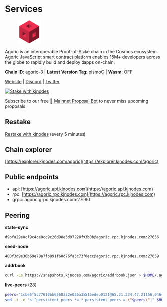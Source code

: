 # Services

<figure><img src="https://raw.githubusercontent.com/kj89/cosmos-images/main/logos/agoric.png" alt=""><figcaption></figcaption></figure>

Agoric is an interoperable Proof-of-Stake chain in the Cosmos ecosystem.  Agoric JavaScript smart contract platform enables 15M+ developers across the  globe to rapidly build and deploy dapps on-chain.

**Chain ID**: agoric-3 | **Latest Version Tag**: pismoC | **Wasm**: OFF

[Website](https://agoric.com) | [Discord](https://discord.com/invite/qDW8DRes4s) | [Twitter](https://twitter.com/agoric)

[![Stake with kjnodes](https://i.ibb.co/cr44Q8j/button-stake-with-kjnodes.png)](https://restake.app/agoric/agoricvaloper1ku5sm2twlsywdrp4wz3kfwgyrtqtp0lpr3nvk8)

Subscribe to our free [🤖 Mainnet Proposal Bot](https://t.me/kjnodes_proposal_bot) to never miss upcoming proposals

## Restake

[Restake with kjnodes](https://restake.app/agoric/agoricvaloper1ku5sm2twlsywdrp4wz3kfwgyrtqtp0lpr3nvk8) (every 5 minutes)
## Chain explorer
[https://explorer.kjnodes.com/agoric](https://explorer.kjnodes.com/agoric)

## Public endpoints

* api: [https://agoric.api.kjnodes.com](https://agoric.api.kjnodes.com)
* rpc: [https://agoric.rpc.kjnodes.com](https://agoric.rpc.kjnodes.com)
* grpc: agoric.grpc.kjnodes.com:27090

## Peering

**state-sync**

```text
d9bfa29e0cf9c4ce0cc9c26d98e5d97228f93b0b@agoric.rpc.kjnodes.com:27656
```

**seed-node**

```text
400f3d9e30b69e78a7fb891f60d76fa3c73f0ecc@agoric.rpc.kjnodes.com:27659
```

**addrbook**
```bash
curl -Ls https://snapshots.kjnodes.com/agoric/addrbook.json > $HOME/.agoric/config/addrbook.json
```

**live-peers** (28)
```bash
peers="1cbe5f5c77610bb6568332e026a3b516edeb0121@65.21.234.47:21156,0464c8dded70d01f5ab50a8d6047a6b27ddf2ccd@84.244.95.232:26656,47c35c8137ad2098e0b2a79077fea93a530034d8@185.144.83.130:26656,1cc2aedcf87932eea0ff50aa31d1142e6384aaf7@54.255.208.47:26656,d9bfa29e0cf9c4ce0cc9c26d98e5d97228f93b0b@65.109.88.38:27656,f095bb53006ebddcbbf29c8df70dddcba6419e36@142.93.145.13:26656,0837c0dac0bb15e79e64207bb0fa5a9a6fa42ad4@178.62.116.62:26656,cf6854b4615508d264ad4404061b083aa70ce9c8@34.72.229.79:26656,0f642db2770d4dd3e0d030b2f14f1365e40f3b38@82.100.58.101:26657,81024f7597b22dd841613cac76a219d25a4533fe@13.215.217.74:26656,506f9bca6ce2f29a2556427f90693a8ee1b100ff@178.128.238.183:26060,a38a30c1dd31f63be2befd40b82964b215c3c288@165.22.251.28:26656,63bd6649f80362ce513027d99ef32c826fdbd259@45.9.62.136:26656,711f6f36a6ec3924b6d721de6adce604092e59f2@116.202.226.169:26656,71bd0265037393f31ee9947a8e32fa494e51b637@135.181.218.98:26656,e70955351f601ea5be9a9bf41032949a777f31b3@207.244.255.229:10003,37933cb8069e22554e454294d529eddb0fdae145@52.56.185.212:26656,3ba7770c5a4a09259e5bc41cc79c5b1aeddae0de@34.118.76.216:26656,e759de7a872eff293ab1316a0745eb5fdd5614f3@88.217.142.187:26656,98d989f486d42ec75203f918495c420ca9665514@34.122.28.103:26656,ca4c3b9d0cf78d934a3b972c328db2e4a9a66c42@64.32.40.114:26656,d56af8cb0716909f9b804e7dec8c1d34ae4eed16@65.108.142.81:26676,125911b3993930f69c873e3d8e80763d91cefab7@195.14.6.156:26656,9e673680df593d841b0e09c49f87409654d84ae9@95.217.202.49:37656,cccbc2151821e498e03a3a3df9115618571262a7@35.215.1.238:26656,ebc272824924ea1a27ea3183dd0b9ba713494f83@195.3.220.135:27106,8346a2f94b41b8f0d43c49e37ca2ffc9855936b7@34.28.102.95:26656,4dfada1eaf19505734492171403a3c3c3648ba57@34.66.30.56:26656"
sed -i -e "s|^persistent_peers *=.*|persistent_peers = \"$peers\"|" $HOME/.agoric/config/config.toml
```

